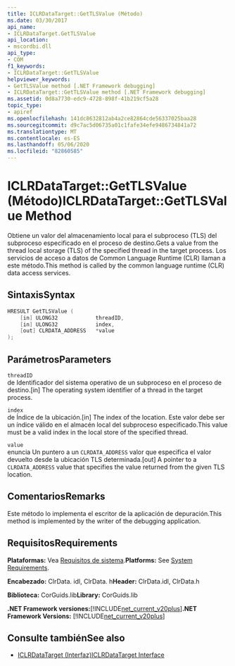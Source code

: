 ```yaml
---
title: ICLRDataTarget::GetTLSValue (Método)
ms.date: 03/30/2017
api_name:
- ICLRDataTarget.GetTLSValue
api_location:
- mscordbi.dll
api_type:
- COM
f1_keywords:
- ICLRDataTarget::GetTLSValue
helpviewer_keywords:
- GetTLSValue method [.NET Framework debugging]
- ICLRDataTarget::GetTLSValue method [.NET Framework debugging]
ms.assetid: 0d8a7730-edc9-4728-898f-41b219cf5a28
topic_type:
- apiref
ms.openlocfilehash: 141dc8632812ab4a2ce82864cde56337025baa28
ms.sourcegitcommit: d9c7ac5d06735a01c1fafe34efe9486734841a72
ms.translationtype: MT
ms.contentlocale: es-ES
ms.lasthandoff: 05/06/2020
ms.locfileid: "82860585"
---
```

# <a name="iclrdatatargetgettlsvalue-method"></a><span data-ttu-id="f2751-102">ICLRDataTarget::GetTLSValue (Método)</span><span class="sxs-lookup"><span data-stu-id="f2751-102">ICLRDataTarget::GetTLSValue Method</span></span>
<span data-ttu-id="f2751-103">Obtiene un valor del almacenamiento local para el subproceso (TLS) del subproceso especificado en el proceso de destino.</span><span class="sxs-lookup"><span data-stu-id="f2751-103">Gets a value from the thread local storage (TLS) of the specified thread in the target process.</span></span> <span data-ttu-id="f2751-104">Los servicios de acceso a datos de Common Language Runtime (CLR) llaman a este método.</span><span class="sxs-lookup"><span data-stu-id="f2751-104">This method is called by the common language runtime (CLR) data access services.</span></span>  
  
## <a name="syntax"></a><span data-ttu-id="f2751-105">Sintaxis</span><span class="sxs-lookup"><span data-stu-id="f2751-105">Syntax</span></span>  
  
```cpp  
HRESULT GetTLSValue (  
    [in] ULONG32            threadID,  
    [in] ULONG32            index,  
    [out] CLRDATA_ADDRESS   *value  
);  
```  
  
## <a name="parameters"></a><span data-ttu-id="f2751-106">Parámetros</span><span class="sxs-lookup"><span data-stu-id="f2751-106">Parameters</span></span>  
 `threadID`  
 <span data-ttu-id="f2751-107">de Identificador del sistema operativo de un subproceso en el proceso de destino.</span><span class="sxs-lookup"><span data-stu-id="f2751-107">[in] The operating system identifier of a thread in the target process.</span></span>  
  
 `index`  
 <span data-ttu-id="f2751-108">de Índice de la ubicación.</span><span class="sxs-lookup"><span data-stu-id="f2751-108">[in] The index of the location.</span></span> <span data-ttu-id="f2751-109">Este valor debe ser un índice válido en el almacén local del subproceso especificado.</span><span class="sxs-lookup"><span data-stu-id="f2751-109">This value must be a valid index in the local store of the specified thread.</span></span>  
  
 `value`  
 <span data-ttu-id="f2751-110">enuncia Un puntero a un `CLRDATA_ADDRESS` valor que especifica el valor devuelto desde la ubicación TLS determinada.</span><span class="sxs-lookup"><span data-stu-id="f2751-110">[out] A pointer to a `CLRDATA_ADDRESS` value that specifies the value returned from the given TLS location.</span></span>  
  
## <a name="remarks"></a><span data-ttu-id="f2751-111">Comentarios</span><span class="sxs-lookup"><span data-stu-id="f2751-111">Remarks</span></span>  
 <span data-ttu-id="f2751-112">Este método lo implementa el escritor de la aplicación de depuración.</span><span class="sxs-lookup"><span data-stu-id="f2751-112">This method is implemented by the writer of the debugging application.</span></span>  
  
## <a name="requirements"></a><span data-ttu-id="f2751-113">Requisitos</span><span class="sxs-lookup"><span data-stu-id="f2751-113">Requirements</span></span>  
 <span data-ttu-id="f2751-114">**Plataformas:** Vea [Requisitos de sistema](../../get-started/system-requirements.md).</span><span class="sxs-lookup"><span data-stu-id="f2751-114">**Platforms:** See [System Requirements](../../get-started/system-requirements.md).</span></span>  
  
 <span data-ttu-id="f2751-115">**Encabezado:** ClrData. idl, ClrData. h</span><span class="sxs-lookup"><span data-stu-id="f2751-115">**Header:** ClrData.idl, ClrData.h</span></span>  
  
 <span data-ttu-id="f2751-116">**Biblioteca:** CorGuids.lib</span><span class="sxs-lookup"><span data-stu-id="f2751-116">**Library:** CorGuids.lib</span></span>  
  
 <span data-ttu-id="f2751-117">**.NET Framework versiones:**[!INCLUDE[net_current_v20plus](../../../../includes/net-current-v20plus-md.md)]</span><span class="sxs-lookup"><span data-stu-id="f2751-117">**.NET Framework Versions:** [!INCLUDE[net_current_v20plus](../../../../includes/net-current-v20plus-md.md)]</span></span>  
  
## <a name="see-also"></a><span data-ttu-id="f2751-118">Consulte también</span><span class="sxs-lookup"><span data-stu-id="f2751-118">See also</span></span>

- [<span data-ttu-id="f2751-119">ICLRDataTarget (Interfaz)</span><span class="sxs-lookup"><span data-stu-id="f2751-119">ICLRDataTarget Interface</span></span>](iclrdatatarget-interface.md)
